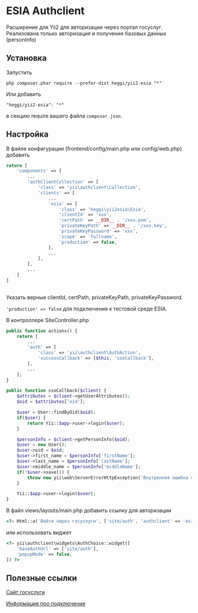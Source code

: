 ESIA Authclient
===============
Расширение для Yii2 для авторизации через портал госуслуг.
Реализована только авторизация и получение базовых данных (personInfo)

Установка
---------

Запустить
```
php composer.phar require --prefer-dist heggi/yii2-esia "*"
```

Или добавить

```
"heggi/yii2-esia": "*"
```

в секцию require вашего файла `composer.json`.

Настройка
---------

В файле конфигурации (frontend/config/main.php или config/web.php) добавить
```php
return [
    'components' => [
        ...
        'authClientCollection' => [
            'class' => 'yii\authclient\Collection',
            'clients' => [
                ...
                'esia' => [
                    'class' => 'heggi\yii2esia\Esia',
                    'clientId' => 'xxx',
                    'certPath' => __DIR__ . '/xxx.pem',
                    'privateKeyPath' => __DIR__ . '/xxx.key',
                    'privateKeyPassword' => 'xxx',
                    'scope' => 'fullname',
                    'production' => false,
                ],
                ...
            ],
        ],
        ...
    ]
]
        
```
Указать верные clientId, certPath, privateKeyPath, privateKeyPassword.

`'production' => false` для подключения к тестовой среде ESIA.


В контроллере SiteController.php
```php
public function actions() {
    return [
        ...
        'auth' => [
            'class' => 'yii\authclient\AuthAction',
            'successCallback' => [$this, 'ssoCallback'],
        ],
        ...
    ];
}

public function ssoCallback($client) {
    $attributes = $client->getUserAttributes();
    $oid = $attributes['oid'];

    $user = User::findByOid($oid);
    if($user) {
        return Yii::$app->user->login($user);
    }

    $personInfo = $client->getPersonInfo($oid);
    $user = new User();
    $user->oid = $oid;
    $user->first_name = $personInfo['firstName'];
    $user->last_name = $personInfo['lastName'];
    $user->middle_name = $personInfo['middleName'];
    if(!$user->save()) {
        throw new yii\web\ServerErrorHttpException('Внутренняя ошибка сервера');
    }

    Yii::$app->user->login($user);
}
```

В файл views/layouts/main.php добавить ссылку для авторизации
```php
<?= Html::a('Войти через госуслуги', ['site/auth', 'authclient' => 'esia']) ?>
```
или использовать виджет 
```php
<?= yii\authclient\widgets\AuthChoice::widget([
    'baseAuthUrl' => ['site/auth'],
    'popupMode' => false,
]) ?>
```

Полезные ссылки
---------------

[Сайт госуслуги](https://gosuslugi.ru)

[Информация про подключение](https://partners.gosuslugi.ru/catalog/esia)